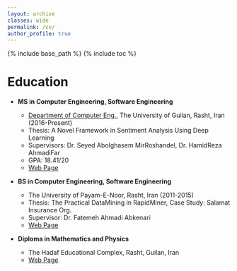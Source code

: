 ```yaml
---
layout: archive
classes: wide
permalink: /cv/
author_profile: true
---
```

{% include base_path %}
{% include toc %}
# Education
 * <b>MS in Computer Engineering, Software Engineering</b><br>
   * [Department of Computer Eng.](http://ce.guilan.ac.ir/), The University of Guilan, Rasht, Iran (2016-Present)<br>
   * Thesis: A Novel Framework in Sentiment Analysis Using Deep Learning<br>
   * Supervisors: Dr. Seyed Abolghasem MirRoshandel, Dr. HamidReza AhmadiFar
   * GPA: 18.41/20
   * [Web Page](http://guilan.ac.ir/en/)

 * <b>BS in Computer Engineering, Software Engineering</b><br>
   * The University of Payam-E-Noor, Rasht, Iran (2011-2015)<br>
   * Thesis: The Practical DataMining in RapidMiner, Case Study: Salamat Insurance Org.<br>
   * Supervisor: Dr. Fatemeh Ahmadi Abkenari
   * [Web Page](http://en.pnu.ac.ir/Portal/Home/)

 * <b>Diploma in Mathematics and Physics</b><br>
   * The Hadaf Educational Complex, Rasht, Guilan, Iran<br>
   * [Web Page](http://hadafec.sams.ir)

